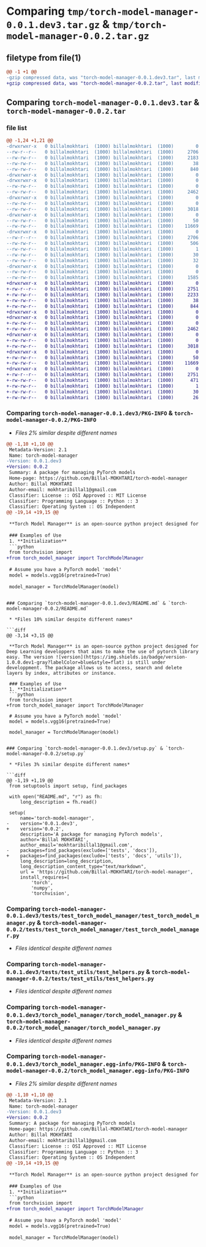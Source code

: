 # Comparing `tmp/torch-model-manager-0.0.1.dev3.tar.gz` & `tmp/torch-model-manager-0.0.2.tar.gz`

## filetype from file(1)

```diff
@@ -1 +1 @@
-gzip compressed data, was "torch-model-manager-0.0.1.dev3.tar", last modified: Tue Apr  2 21:45:50 2024, max compression
+gzip compressed data, was "torch-model-manager-0.0.2.tar", last modified: Tue Apr  2 22:19:48 2024, max compression
```

## Comparing `torch-model-manager-0.0.1.dev3.tar` & `torch-model-manager-0.0.2.tar`

### file list

```diff
@@ -1,24 +1,21 @@
-drwxrwxr-x   0 billalmokhtari  (1000) billalmokhtari  (1000)        0 2024-04-02 21:45:50.346218 torch-model-manager-0.0.1.dev3/
--rw-r--r--   0 billalmokhtari  (1000) billalmokhtari  (1000)     2706 2024-04-02 21:45:50.342218 torch-model-manager-0.0.1.dev3/PKG-INFO
--rw-rw-r--   0 billalmokhtari  (1000) billalmokhtari  (1000)     2183 2024-04-02 16:34:05.000000 torch-model-manager-0.0.1.dev3/README.md
--rw-rw-r--   0 billalmokhtari  (1000) billalmokhtari  (1000)       38 2024-04-02 21:45:50.346218 torch-model-manager-0.0.1.dev3/setup.cfg
--rw-rw-r--   0 billalmokhtari  (1000) billalmokhtari  (1000)      840 2024-04-02 21:45:29.000000 torch-model-manager-0.0.1.dev3/setup.py
-drwxrwxr-x   0 billalmokhtari  (1000) billalmokhtari  (1000)        0 2024-04-02 21:45:50.334218 torch-model-manager-0.0.1.dev3/tests/
-drwxrwxr-x   0 billalmokhtari  (1000) billalmokhtari  (1000)        0 2024-04-02 21:45:50.338218 torch-model-manager-0.0.1.dev3/tests/test_torch_model_manager/
--rw-rw-r--   0 billalmokhtari  (1000) billalmokhtari  (1000)        0 2024-04-02 16:34:05.000000 torch-model-manager-0.0.1.dev3/tests/test_torch_model_manager/__init__.py
--rw-rw-r--   0 billalmokhtari  (1000) billalmokhtari  (1000)     2462 2024-04-02 21:24:16.000000 torch-model-manager-0.0.1.dev3/tests/test_torch_model_manager/test_torch_model_manager.py
-drwxrwxr-x   0 billalmokhtari  (1000) billalmokhtari  (1000)        0 2024-04-02 21:45:50.338218 torch-model-manager-0.0.1.dev3/tests/test_utils/
--rw-rw-r--   0 billalmokhtari  (1000) billalmokhtari  (1000)        0 2024-04-02 16:34:05.000000 torch-model-manager-0.0.1.dev3/tests/test_utils/__init__.py
--rw-rw-r--   0 billalmokhtari  (1000) billalmokhtari  (1000)     3018 2024-04-02 16:34:05.000000 torch-model-manager-0.0.1.dev3/tests/test_utils/test_helpers.py
-drwxrwxr-x   0 billalmokhtari  (1000) billalmokhtari  (1000)        0 2024-04-02 21:45:50.338218 torch-model-manager-0.0.1.dev3/torch_model_manager/
--rw-rw-r--   0 billalmokhtari  (1000) billalmokhtari  (1000)       50 2024-04-02 21:41:02.000000 torch-model-manager-0.0.1.dev3/torch_model_manager/__init__.py
--rw-rw-r--   0 billalmokhtari  (1000) billalmokhtari  (1000)    11669 2024-04-02 16:34:05.000000 torch-model-manager-0.0.1.dev3/torch_model_manager/torch_model_manager.py
-drwxrwxr-x   0 billalmokhtari  (1000) billalmokhtari  (1000)        0 2024-04-02 21:45:50.342218 torch-model-manager-0.0.1.dev3/torch_model_manager.egg-info/
--rw-r--r--   0 billalmokhtari  (1000) billalmokhtari  (1000)     2706 2024-04-02 21:45:50.000000 torch-model-manager-0.0.1.dev3/torch_model_manager.egg-info/PKG-INFO
--rw-rw-r--   0 billalmokhtari  (1000) billalmokhtari  (1000)      506 2024-04-02 21:45:50.000000 torch-model-manager-0.0.1.dev3/torch_model_manager.egg-info/SOURCES.txt
--rw-rw-r--   0 billalmokhtari  (1000) billalmokhtari  (1000)        1 2024-04-02 21:45:50.000000 torch-model-manager-0.0.1.dev3/torch_model_manager.egg-info/dependency_links.txt
--rw-rw-r--   0 billalmokhtari  (1000) billalmokhtari  (1000)       30 2024-04-02 21:45:50.000000 torch-model-manager-0.0.1.dev3/torch_model_manager.egg-info/requires.txt
--rw-rw-r--   0 billalmokhtari  (1000) billalmokhtari  (1000)       32 2024-04-02 21:45:50.000000 torch-model-manager-0.0.1.dev3/torch_model_manager.egg-info/top_level.txt
-drwxrwxr-x   0 billalmokhtari  (1000) billalmokhtari  (1000)        0 2024-04-02 21:45:50.342218 torch-model-manager-0.0.1.dev3/utils/
--rw-rw-r--   0 billalmokhtari  (1000) billalmokhtari  (1000)        0 2024-04-02 16:34:05.000000 torch-model-manager-0.0.1.dev3/utils/__init__.py
--rw-rw-r--   0 billalmokhtari  (1000) billalmokhtari  (1000)     1585 2024-04-02 16:34:05.000000 torch-model-manager-0.0.1.dev3/utils/helpers.py
+drwxrwxr-x   0 billalmokhtari  (1000) billalmokhtari  (1000)        0 2024-04-02 22:19:48.816848 torch-model-manager-0.0.2/
+-rw-r--r--   0 billalmokhtari  (1000) billalmokhtari  (1000)     2751 2024-04-02 22:19:48.816848 torch-model-manager-0.0.2/PKG-INFO
+-rw-rw-r--   0 billalmokhtari  (1000) billalmokhtari  (1000)     2233 2024-04-02 22:07:16.000000 torch-model-manager-0.0.2/README.md
+-rw-rw-r--   0 billalmokhtari  (1000) billalmokhtari  (1000)       38 2024-04-02 22:19:48.816848 torch-model-manager-0.0.2/setup.cfg
+-rw-rw-r--   0 billalmokhtari  (1000) billalmokhtari  (1000)      844 2024-04-02 22:19:07.000000 torch-model-manager-0.0.2/setup.py
+drwxrwxr-x   0 billalmokhtari  (1000) billalmokhtari  (1000)        0 2024-04-02 22:19:48.764847 torch-model-manager-0.0.2/tests/
+drwxrwxr-x   0 billalmokhtari  (1000) billalmokhtari  (1000)        0 2024-04-02 22:19:48.768847 torch-model-manager-0.0.2/tests/test_torch_model_manager/
+-rw-rw-r--   0 billalmokhtari  (1000) billalmokhtari  (1000)        0 2024-04-02 16:34:05.000000 torch-model-manager-0.0.2/tests/test_torch_model_manager/__init__.py
+-rw-rw-r--   0 billalmokhtari  (1000) billalmokhtari  (1000)     2462 2024-04-02 21:24:16.000000 torch-model-manager-0.0.2/tests/test_torch_model_manager/test_torch_model_manager.py
+drwxrwxr-x   0 billalmokhtari  (1000) billalmokhtari  (1000)        0 2024-04-02 22:19:48.776847 torch-model-manager-0.0.2/tests/test_utils/
+-rw-rw-r--   0 billalmokhtari  (1000) billalmokhtari  (1000)        0 2024-04-02 16:34:05.000000 torch-model-manager-0.0.2/tests/test_utils/__init__.py
+-rw-rw-r--   0 billalmokhtari  (1000) billalmokhtari  (1000)     3018 2024-04-02 16:34:05.000000 torch-model-manager-0.0.2/tests/test_utils/test_helpers.py
+drwxrwxr-x   0 billalmokhtari  (1000) billalmokhtari  (1000)        0 2024-04-02 22:19:48.800847 torch-model-manager-0.0.2/torch_model_manager/
+-rw-rw-r--   0 billalmokhtari  (1000) billalmokhtari  (1000)       50 2024-04-02 21:41:02.000000 torch-model-manager-0.0.2/torch_model_manager/__init__.py
+-rw-rw-r--   0 billalmokhtari  (1000) billalmokhtari  (1000)    11669 2024-04-02 16:34:05.000000 torch-model-manager-0.0.2/torch_model_manager/torch_model_manager.py
+drwxrwxr-x   0 billalmokhtari  (1000) billalmokhtari  (1000)        0 2024-04-02 22:19:48.812847 torch-model-manager-0.0.2/torch_model_manager.egg-info/
+-rw-r--r--   0 billalmokhtari  (1000) billalmokhtari  (1000)     2751 2024-04-02 22:19:48.000000 torch-model-manager-0.0.2/torch_model_manager.egg-info/PKG-INFO
+-rw-rw-r--   0 billalmokhtari  (1000) billalmokhtari  (1000)      471 2024-04-02 22:19:48.000000 torch-model-manager-0.0.2/torch_model_manager.egg-info/SOURCES.txt
+-rw-rw-r--   0 billalmokhtari  (1000) billalmokhtari  (1000)        1 2024-04-02 22:19:48.000000 torch-model-manager-0.0.2/torch_model_manager.egg-info/dependency_links.txt
+-rw-rw-r--   0 billalmokhtari  (1000) billalmokhtari  (1000)       30 2024-04-02 22:19:48.000000 torch-model-manager-0.0.2/torch_model_manager.egg-info/requires.txt
+-rw-rw-r--   0 billalmokhtari  (1000) billalmokhtari  (1000)       26 2024-04-02 22:19:48.000000 torch-model-manager-0.0.2/torch_model_manager.egg-info/top_level.txt
```

### Comparing `torch-model-manager-0.0.1.dev3/PKG-INFO` & `torch-model-manager-0.0.2/PKG-INFO`

 * *Files 2% similar despite different names*

```diff
@@ -1,10 +1,10 @@
 Metadata-Version: 2.1
 Name: torch-model-manager
-Version: 0.0.1.dev3
+Version: 0.0.2
 Summary: A package for managing PyTorch models
 Home-page: https://github.com/Billal-MOKHTARI/torch-model-manager
 Author: Billal MOKHTARI
 Author-email: mokhtaribillal1@gmail.com
 Classifier: License :: OSI Approved :: MIT License
 Classifier: Programming Language :: Python :: 3
 Classifier: Operating System :: OS Independent
@@ -19,14 +19,15 @@
 
 **Torch Model Manager** is an open-source python project designed for Deep Learning developpers that aims to make the use of pytorch library easy. The version ![version](https://img.shields.io/badge/version-1.0.0.dev1-gray?labelColor=blue&style=flat) is still under developpment. The package allows us to access, search and delete layers by index, attributes or instance.
 
 ### Examples of Use
 1. **Initialization**
 ```python
 from torchvision import
+from torch_model_manager import TorchModelManager
 
 # Assume you have a PyTorch model 'model'
 model = models.vgg16(pretrained=True)
 
 model_manager = TorchModelManager(model)
 ```
```

### Comparing `torch-model-manager-0.0.1.dev3/README.md` & `torch-model-manager-0.0.2/README.md`

 * *Files 10% similar despite different names*

```diff
@@ -3,14 +3,15 @@
 
 **Torch Model Manager** is an open-source python project designed for Deep Learning developpers that aims to make the use of pytorch library easy. The version ![version](https://img.shields.io/badge/version-1.0.0.dev1-gray?labelColor=blue&style=flat) is still under developpment. The package allows us to access, search and delete layers by index, attributes or instance.
 
 ### Examples of Use
 1. **Initialization**
 ```python
 from torchvision import
+from torch_model_manager import TorchModelManager
 
 # Assume you have a PyTorch model 'model'
 model = models.vgg16(pretrained=True)
 
 model_manager = TorchModelManager(model)
 ```
```

### Comparing `torch-model-manager-0.0.1.dev3/setup.py` & `torch-model-manager-0.0.2/setup.py`

 * *Files 3% similar despite different names*

```diff
@@ -1,19 +1,19 @@
 from setuptools import setup, find_packages
 
 with open("README.md", "r") as fh:
     long_description = fh.read()
 
 setup(
     name='torch-model-manager',
-    version='0.0.1.dev3',
+    version='0.0.2',
     description='A package for managing PyTorch models',
     author='Billal MOKHTARI',
     author_email='mokhtaribillal1@gmail.com',
-    packages=find_packages(exclude=['tests', 'docs']),
+    packages=find_packages(exclude=['tests', 'docs', 'utils']),
     long_description=long_description,
     long_description_content_type="text/markdown",
     url = 'https://github.com/Billal-MOKHTARI/torch-model-manager',
     install_requires=[
         'torch',
         'numpy',
         'torchvision',
```

### Comparing `torch-model-manager-0.0.1.dev3/tests/test_torch_model_manager/test_torch_model_manager.py` & `torch-model-manager-0.0.2/tests/test_torch_model_manager/test_torch_model_manager.py`

 * *Files identical despite different names*

### Comparing `torch-model-manager-0.0.1.dev3/tests/test_utils/test_helpers.py` & `torch-model-manager-0.0.2/tests/test_utils/test_helpers.py`

 * *Files identical despite different names*

### Comparing `torch-model-manager-0.0.1.dev3/torch_model_manager/torch_model_manager.py` & `torch-model-manager-0.0.2/torch_model_manager/torch_model_manager.py`

 * *Files identical despite different names*

### Comparing `torch-model-manager-0.0.1.dev3/torch_model_manager.egg-info/PKG-INFO` & `torch-model-manager-0.0.2/torch_model_manager.egg-info/PKG-INFO`

 * *Files 2% similar despite different names*

```diff
@@ -1,10 +1,10 @@
 Metadata-Version: 2.1
 Name: torch-model-manager
-Version: 0.0.1.dev3
+Version: 0.0.2
 Summary: A package for managing PyTorch models
 Home-page: https://github.com/Billal-MOKHTARI/torch-model-manager
 Author: Billal MOKHTARI
 Author-email: mokhtaribillal1@gmail.com
 Classifier: License :: OSI Approved :: MIT License
 Classifier: Programming Language :: Python :: 3
 Classifier: Operating System :: OS Independent
@@ -19,14 +19,15 @@
 
 **Torch Model Manager** is an open-source python project designed for Deep Learning developpers that aims to make the use of pytorch library easy. The version ![version](https://img.shields.io/badge/version-1.0.0.dev1-gray?labelColor=blue&style=flat) is still under developpment. The package allows us to access, search and delete layers by index, attributes or instance.
 
 ### Examples of Use
 1. **Initialization**
 ```python
 from torchvision import
+from torch_model_manager import TorchModelManager
 
 # Assume you have a PyTorch model 'model'
 model = models.vgg16(pretrained=True)
 
 model_manager = TorchModelManager(model)
 ```
```

